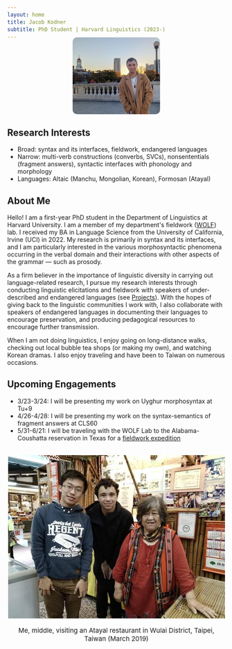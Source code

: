 ```yaml
---
layout: home
title: Jacob Kodner
subtitle: PhD Student | Harvard Linguistics (2023-)
---
```

<!-- 
cd C:\Users\Jacob\jkodner18.github.io
bundle exec jekyll serve 
 -->
<img style="margin-top: -20px; display: block; margin-left: auto; margin-right: auto; width: 40%; height: 40%; border-radius: 10px" src="/assets/img/avatar-icon.jpg">

## Research Interests
* Broad: syntax and its interfaces, fieldwork, endangered languages 
* Narrow: multi-verb constructions (converbs, SVCs), nonsententials (fragment answers), syntactic interfaces with phonology and morphology
* Languages: Altaic (Manchu, Mongolian, Korean), Formosan (Atayal)


## About Me

Hello! I am a first-year PhD student in the Department of Linguistics at Harvard University. I am a member of my department's fieldwork ([WOLF](https://fieldlinguistics.github.io/)) lab. I received my BA in Language Science from the University of California, Irvine (UCI) in 2022. My research is primarily in syntax and its interfaces, and I am particularly interested in the various morphosyntactic phenomena occurring in the verbal domain and their interactions with other aspects of the grammar — such as prosody. 

As a firm believer in the importance of linguistic diversity in carrying out language-related research, I pursue my research interests through conducting linguistic elicitations and fieldwork with speakers of under-described and endangered languages (see [Projects](/projects)). With the hopes of giving back to the linguistic communities I work with, I also collaborate with speakers of endangered languages in documenting their languages to encourage preservation, and producing pedagogical resources to encourage further transmission.


When I am not doing linguistics, I enjoy going on long-distance walks, checking out local bubble tea shops (or making my own), and watching Korean dramas. I also enjoy traveling and have been to Taiwan on numerous occasions.

## Upcoming Engagements
* 3/23-3/24: I will be presenting my work on Uyghur morphosyntax at Tu+9
* 4/26-4/28: I will be presenting my work on the syntax-semantics of fragment answers at CLS60
* 5/31-6/21: I will be traveling with the WOLF Lab to the Alabama-Coushatta reservation in Texas for a [fieldwork expedition](https://www.thecrimson.com/article/2024/3/2/alabama-language-project/)

<center>
<br>
<img src="/assets/img/Wulai.jpg">
<p style="font-size: 15px">Me, middle, visiting an Atayal restaurant in Wulai District, Taipei, Taiwan (March 2019)</p>
</center>

